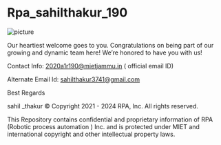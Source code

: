 # Rpa_sahilthakur_190


![picture](https://github.com/MIETDevelopers/RPA_Lab_112_Kavya_Dhar/blob/main/BrandEvo_loop.gif)






Our heartiest welcome goes to you. Congratulations on being part of our growing and dynamic team here! We’re honored to have you with us!

Contact Info: 2020a1r190@mietjammu.in ( official email ID)

Alternate Email Id: sahilthakur3741@gmail.com

Best Regards

sahil _thakur © Copyright 2021 - 2024 RPA, Inc. All rights reserved.

This Repository contains confidential and proprietary information of RPA (Robotic process automation ) Inc. and is protected under MIET and international copyright and other intellectual property laws.

